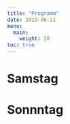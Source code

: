 ```yaml
---
title: "Programm"
date: 2019-06-21
menu:
  main:
    weight: 20
toc: true
---
```


# Samstag

<div class="c-calendar saturday"></div>

# Sonnntag

<div class="c-calendar sunday"></div>

<script src="/scripts/cal-model.js"></script>
<script src="/scripts/cal-view.js"></script>
